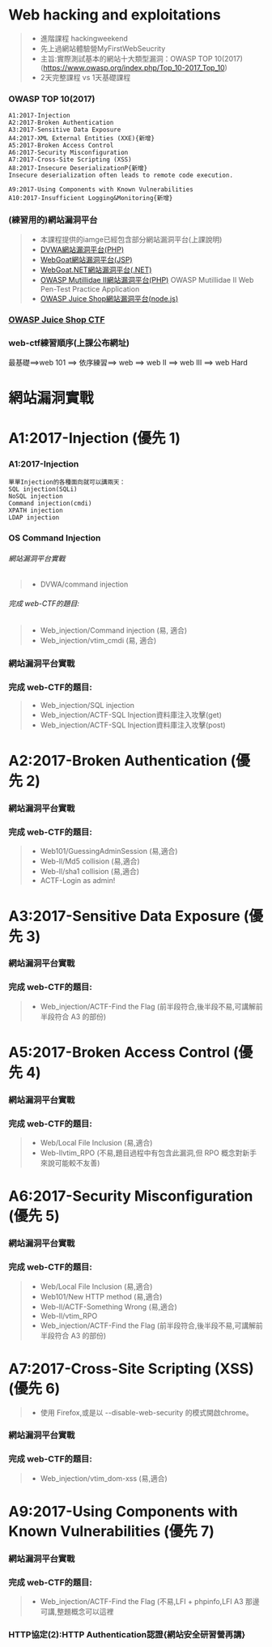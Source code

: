 # Web hacking and exploitations

>* 進階課程 hackingweekend
>* 先上過網站體驗營MyFirstWebSeucrity
>* 主旨:實際測試基本的網站十大類型漏洞：OWASP TOP 10(2017)(https://www.owasp.org/index.php/Top_10-2017_Top_10)
>* 2天完整課程 vs 1天基礎課程

### OWASP TOP 10(2017)
```
A1:2017-Injection
A2:2017-Broken Authentication
A3:2017-Sensitive Data Exposure
A4:2017-XML External Entities (XXE){新增}
A5:2017-Broken Access Control
A6:2017-Security Misconfiguration
A7:2017-Cross-Site Scripting (XSS)
A8:2017-Insecure DeserializationP{新增}
Insecure deserialization often leads to remote code execution.

A9:2017-Using Components with Known Vulnerabilities
A10:2017-Insufficient Logging&Monitoring{新增}
```

### (練習用的)網站漏洞平台
>* 本課程提供的iamge已經包含部分網站漏洞平台(上課說明)
>* [DVWA網站漏洞平台(PHP)](http://www.dvwa.co.uk/)
>* [WebGoat網站漏洞平台(JSP)](https://github.com/WebGoat/WebGoat/releases)
>* [WebGoat.NET網站漏洞平台(.NET)](https://github.com/rapPayne/WebGoat.Net)
>* [OWASP Mutillidae II網站漏洞平台(PHP)](https://sourceforge.net/projects/mutillidae/files/)
    OWASP Mutillidae II Web Pen-Test Practice Application
>* [OWASP Juice Shop網站漏洞平台(node.js)](https://www.owasp.org/index.php/OWASP_Juice_Shop_Project)

### [OWASP Juice Shop CTF](https://github.com/bkimminich/juice-shop-ctf)

### web-ctf練習順序(上課公布網址)

最基礎==>web 101  ==> 依序練習==> web ==> web II ==> web III ==> web Hard

# 網站漏洞實戰

# A1:2017-Injection (優先 1)

### A1:2017-Injection

```
單單Injection的各種面向就可以講兩天：
SQL injection(SQLi)
NoSQL injection
Command injection(cmdi) 
XPATH injection
LDAP injection
```

### OS Command Injection

###### 網站漏洞平台實戰
>* DVWA/command injection

###### 完成 web-CTF的題目:
>* Web_injection/Command injection (易, 適合)
>* Web_injection/vtim_cmdi (易, 適合)


### 網站漏洞平台實戰

### 完成 web-CTF的題目:
>* Web_injection/SQL injection 
>* Web_injection/ACTF-SQL Injection資料庫注入攻擊(get) 
>* Web_injection/ACTF-SQL Injection資料庫注入攻擊(post) 



# A2:2017-Broken Authentication (優先 2)

### 網站漏洞平台實戰

### 完成 web-CTF的題目:
>* Web101/GuessingAdminSession (易,適合)
>* Web-ll/Md5 collision (易,適合)
>* Web-ll/sha1 collision (易,適合)
>* ACTF-Login as admin! 

# A3:2017-Sensitive Data Exposure (優先 3)

### 網站漏洞平台實戰

### 完成 web-CTF的題目:
>*  Web_injection/ACTF-Find the Flag (前半段符合,後半段不易,可講解前半段符合 A3 的部份)

# A5:2017-Broken Access Control (優先 4)
### 網站漏洞平台實戰

### 完成 web-CTF的題目:
>* Web/Local File Inclusion (易,適合)
>* Web-llvtim_RPO (不易,題目過程中有包含此漏洞,但 RPO 概念對新手來說可能較不友善)

# A6:2017-Security Misconfiguration (優先 5)
### 網站漏洞平台實戰

### 完成 web-CTF的題目:
>* Web/Local File Inclusion (易,適合)
>* Web101/New HTTP method (易,適合)
>* Web-ll/ACTF-Something Wrong (易,適合)
>* Web-ll/vtim_RPO
>* Web_injection/ACTF-Find the Flag (前半段符合,後半段不易,可講解前半段符合 A3 的部份)

# A7:2017-Cross-Site Scripting (XSS) (優先 6)

>* 使用 Firefox,或是以 --disable-web-security 的模式開啟chrome。

### 網站漏洞平台實戰

### 完成 web-CTF的題目:
>* Web_injection/vtim_dom-xss (易,適合)


# A9:2017-Using Components with Known Vulnerabilities (優先 7)
### 網站漏洞平台實戰

### 完成 web-CTF的題目:
>* Web_injection/ACTF-Find the Flag (不易,LFI + phpinfo,LFI A3 那邊可講,整題概念可以這裡




### HTTP協定(2):HTTP Authentication認證{網站安全研習營再講}
